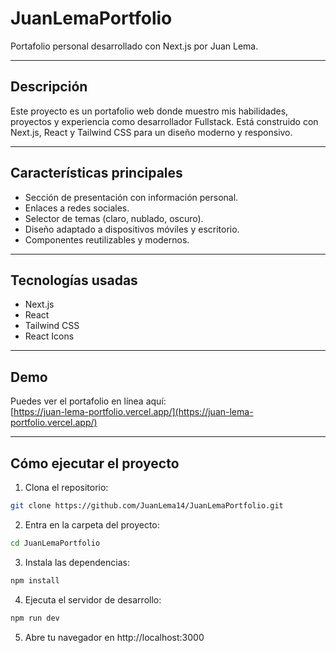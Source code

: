 # JuanLemaPortfolio

Portafolio personal desarrollado con Next.js por Juan Lema.

---

## Descripción

Este proyecto es un portafolio web donde muestro mis habilidades, proyectos y experiencia como desarrollador Fullstack. Está construido con Next.js, React y Tailwind CSS para un diseño moderno y responsivo.

---

## Características principales

- Sección de presentación con información personal.
- Enlaces a redes sociales.
- Selector de temas (claro, nublado, oscuro).
- Diseño adaptado a dispositivos móviles y escritorio.
- Componentes reutilizables y modernos.

---

## Tecnologías usadas

- Next.js
- React
- Tailwind CSS
- React Icons

---

## Demo

Puedes ver el portafolio en línea aquí:  
[https://juan-lema-portfolio.vercel.app/](https://juan-lema-portfolio.vercel.app/)

---

## Cómo ejecutar el proyecto

1. Clona el repositorio:

```bash
git clone https://github.com/JuanLema14/JuanLemaPortfolio.git
```

2. Entra en la carpeta del proyecto:

```bash
cd JuanLemaPortfolio

```

3. Instala las dependencias:

```bash
npm install

```

4. Ejecuta el servidor de desarrollo:

```bash
npm run dev

```

5. Abre tu navegador en http://localhost:3000